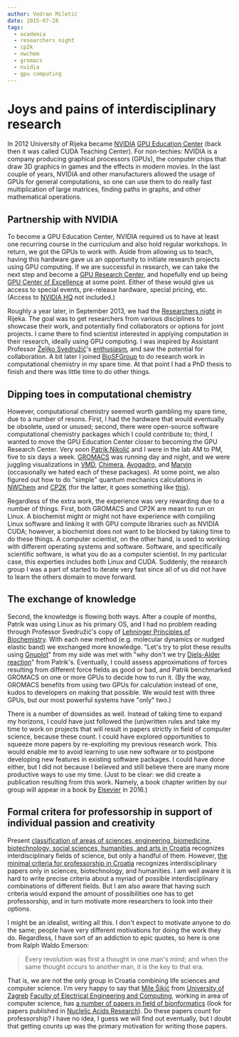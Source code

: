 ```yaml
---
author: Vedran Miletić
date: 2015-07-28
tags:
  - academia
  - researchers night
  - cp2k
  - nwchem
  - gromacs
  - nvidia
  - gpu computing
---
```


# Joys and pains of interdisciplinary research

In 2012 University of Rijeka became [NVIDIA](https://www.nvidia.com/) [GPU Education Center](https://developer.nvidia.com/education_centers) (back then it was called CUDA Teaching Center). For non-techies: NVIDIA is a company producing graphical processors (GPUs), the computer chips that draw 3D graphics in games and the effects in modern movies. In the last couple of years, NVIDIA and other manufacturers allowed the usage of GPUs for general computations, so one can use them to do really fast multiplication of large matrices, finding paths in graphs, and other mathematical operations.

## Partnership with NVIDIA

To become a GPU Education Center, NVIDIA required us to have at least one recurring course in the curriculum and also hold regular workshops. In return, we got the GPUs to work with. Aside from allowing us to teach, having this hardware gave us an opportunity to initiate research projects using GPU computing. If we are successful in research, we can take the next step and become a [GPU Research Center](https://developer.nvidia.com/research_centers), and hopefully end up being [GPU Center of Excellence](https://developer.nvidia.com/centers_of_excellence) at some point. Either of these would give us access to special events, pre-release hardware, special pricing, etc. (Access to [NVIDIA HQ](https://commons.wikimedia.org/wiki/File:Nvidiaheadquarters.jpg) not included.)

Roughly a year later, in September 2013, we had the [Researchers night](https://hrcak.srce.hr/243373) in Rijeka. The goal was to get researchers from various disciplines to showcase their work, and potentially find collaborators or options for joint projects. I came there to find scientist interested in applying computation in their research, ideally using GPU computing. I was inspired by Assistant Professor [Željko Svedružić](https://svedruziclab.github.io/principal-investigator.html)'s [enthusiasm](https://youtu.be/JYiQ-cEw0b8?t=2m7s), and saw the potential for collaboration. A bit later I joined [BioSFGroup](https://svedruziclab.github.io/group.html) to do research work in computational chemistry in my spare time. At that point I had a PhD thesis to finish and there was little time to do other things.

## Dipping toes in computational chemistry

However, computational chemistry seemed worth gambling my spare time, due to a number of resons. First, I had the hardware that would eventually be obsolete, used or unused; second, there were open-source software computational chemistry packages which I could contribute to; third, I wanted to move the GPU Education Center closer to becoming the GPU Research Center. Very soon [Patrik Nikolić](https://nikoli.ch/) and I were in the lab AM to PM, five to six days a week. [GROMACS](https://www.gromacs.org/) was running day and night, and we were juggling visualizations in [VMD](https://www.ks.uiuc.edu/Research/vmd/), [Chimera](https://www.cgl.ucsf.edu/chimera/), [Avogadro](https://avogadro.cc/), and [Marvin](https://chemaxon.com/products/marvin) (occasionally we hated each of these packages). At some point, we also figured out how to do "simple" quantum mechanics calculations in [NWChem](https://www.nwchem-sw.org/) and [CP2K](https://www.cp2k.org/) (for the latter, it goes something like [this](https://www.cp2k.org/exercises:2015_ethz_mmm:mo_ethene)).

Ṛegardless of the extra work, the experience was very rewarding due to a number of things. First, both GROMACS and CP2K are meant to run on Linux. A biochemist might or might not have experience with compiling Linux software and linking it with GPU compute libraries such as NVIDIA CUDA; however, a biochemist does not want to be blocked by taking time to do these things. A computer scientist, on the other hand, is used to working with different operating systems and software. Software, and specifically scientific software, is what you do as a computer scientist. In my particular case, this experties includes both Linux and CUDA. Suddenly, the research group I was a part of started to iterate very fast since all of us did not have to learn the others domain to move forward.

## The exchange of knowledge

Second, the knowledge is flowing both ways. After a couple of months, Patrik was using Linux as his primary OS, and I had no problem reading through Professor Svedružić's copy of [Lehninger Principles of Biochemistry](https://www.amazon.com/Lehninger-Principles-Biochemistry-David-Nelson/dp/1429234148). With each new method (e.g. molecular dynamics or nudged elastic band) we exchanged more knowledge. "Let's try to plot these results using [Gnuplot](http://gnuplot.info/)" from my side was met with "why don't we try [Diels-Alder reaction](https://en.wikipedia.org/wiki/Diels-Alder_reaction)" from Patrik's. Eventually, I could assess approximations of forces resulting from different force fields as good or bad, and Patrik benchmarked GROMACS on one or more GPUs to decide how to run it. (By the way, GROMACS benefits from using two GPUs for calculation instead of one, kudos to developers on making that possible. We would test with three GPUs, but our most powerful systems have "only" two.)

There is a number of downsides as well. Instead of taking time to expand my horizons, I could have just followed the (un)written rules and take my time to work on projects that will result in papers strictly in field of computer science, because these count. I could have explored opportunities to squeeze more papers by re-exploiting my previous research work. This would enable me to avoid learning to use new software or to postpone developing new features in existing software packages. I could have done either, but I did not because I believed and still believe there are many more productive ways to use my time. (Just to be clear: we did create a publication resulting from this work. Namely, a book chapter written by our group will appear in a book by [Elsevier](https://www.elsevier.com/) in 2016.)

## Formal critera for professorship in support of individual passion and creativity

Present [classification of areas of sciences, engineering, biomedicine, biotechnology, social sciences, humanities, and arts in Croatia](https://narodne-novine.nn.hr/clanci/sluzbeni/2009_09_118_2929.html) recognizes interdisciplinary fields of science, but only a handful of them. However, [the minimal criteria for professorship in Croatia](https://narodne-novine.nn.hr/clanci/sluzbeni/289156.html) recognizes interdisciplinary papers only in sciences, biotechnology, and humanities. I am well aware it is hard to write precise criteria about a myriad of possible interdisciplinary combinations of different fields. But I am also aware that having such criteria would expand the amount of possibilities one has to get professorship, and in turn motivate more researchers to look into their options.

I might be an idealist, writing all this. I don't expect to motivate anyone to do the same; people have very different motivations for doing the work they do. Regardless, I have sort of an addiction to epic quotes, so here is one from Ralph Waldo Emerson:

> Every revolution was first a thought in one man's mind; and when the same thought occurs to another man, it is the key to that era.

That is, we are not the only group in Croatia combining life sciences and computer science. I'm very happy to say that [Mile Šikić](https://www.fer.unizg.hr/mile.sikic) from [University of Zagreb](https://www.unizg.hr/) [Faculty of Electrical Engineering and Computing](https://www.fer.unizg.hr/), working in area of computer science, has [a number of papers in field of bionformatics](https://www.bib.irb.hr/pregled/profil/27663) (look for papers published in [Nuclelic Acids Research](https://academic.oup.com/nar)). Do these papers count for professorship? I have no idea, I guess we will find out eventually, but I doubt that getting counts up was the primary motivation for writing those papers.
